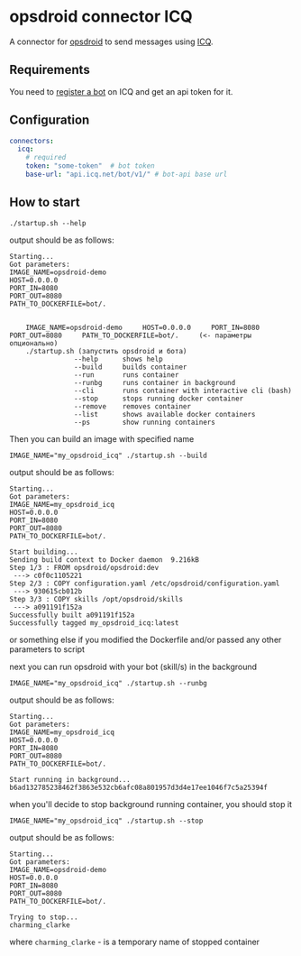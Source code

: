 # opsdroid connector ICQ

A connector for [opsdroid](https://github.com/opsdroid/opsdroid) to send messages using [ICQ](https://icq.com/).

## Requirements

You need to [register a bot](https://icq.com/botapi/?lang=en) on ICQ and get an api token for it.

## Configuration

```yaml
connectors:
  icq:
    # required
    token: "some-token"  # bot token
    base-url: "api.icq.net/bot/v1/" # bot-api base url
```

## How to start

```commandline
./startup.sh --help
```

output should be as follows:

```
Starting...
Got parameters:
IMAGE_NAME=opsdroid-demo
HOST=0.0.0.0
PORT_IN=8080
PORT_OUT=8080
PATH_TO_DOCKERFILE=bot/.


    IMAGE_NAME=opsdroid-demo     HOST=0.0.0.0     PORT_IN=8080     PORT_OUT=8080     PATH_TO_DOCKERFILE=bot/.     (<- параметры опционально)
    ./startup.sh (запустить opsdroid и бота)
                --help      shows help
                --build     builds container
                --run       runs container
                --runbg     runs container in background
                --cli       runs container with interactive cli (bash)
                --stop      stops running docker container
                --remove    removes container
                --list      shows available docker containers
                --ps        show running containers
```

Then you can build an image with specified name

```commandline
IMAGE_NAME="my_opsdroid_icq" ./startup.sh --build
```

output should be as follows:

```
Starting...
Got parameters:
IMAGE_NAME=my_opsdroid_icq
HOST=0.0.0.0
PORT_IN=8080
PORT_OUT=8080
PATH_TO_DOCKERFILE=bot/.

Start building...
Sending build context to Docker daemon  9.216kB
Step 1/3 : FROM opsdroid/opsdroid:dev
 ---> c0f0c1105221
Step 2/3 : COPY configuration.yaml /etc/opsdroid/configuration.yaml
 ---> 930615cb012b
Step 3/3 : COPY skills /opt/opsdroid/skills
 ---> a091191f152a
Successfully built a091191f152a
Successfully tagged my_opsdroid_icq:latest
```

or something else if you modified the Dockerfile and/or passed any other parameters to script

next you can run opsdroid with your bot (skill/s) in the background

```commandline
IMAGE_NAME="my_opsdroid_icq" ./startup.sh --runbg
```

output should be as follows:

```
Starting...
Got parameters:
IMAGE_NAME=my_opsdroid_icq
HOST=0.0.0.0
PORT_IN=8080
PORT_OUT=8080
PATH_TO_DOCKERFILE=bot/.

Start running in background...
b6ad132785238462f3863e532cb6afc08a801957d3d4e17ee1046f7c5a25394f
```

when you'll decide to stop background running container, you should stop it

```commandline
IMAGE_NAME="my_opsdroid_icq" ./startup.sh --stop
```

output should be as follows:

```
Starting...
Got parameters:
IMAGE_NAME=opsdroid-demo
HOST=0.0.0.0
PORT_IN=8080
PORT_OUT=8080
PATH_TO_DOCKERFILE=bot/.

Trying to stop...
charming_clarke
```

where `charming_clarke` - is a temporary name of stopped container
